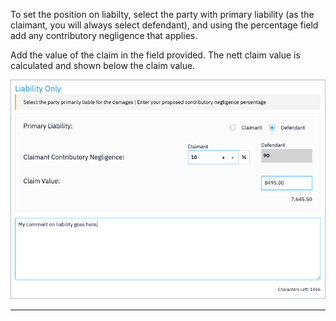 To set the position on liabilty, select the party with primary liability (as the claimant, you will always select defendant), and using the percentage field add any contributory negligence that applies.

Add the value of the claim in the field provided. The nett claim value is calculated and shown below the claim value.

![Set Liability Position](../../assets/claimant-set-liability-position.png)

---
